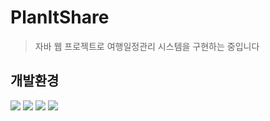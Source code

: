 # PlanItShare
> 자바 웹 프로젝트로 여행일정관리 시스템을 구현하는 중입니다

## 개발환경

<img src="https://img.shields.io/badge/Eclipse IDE-525C86?style=for-the-badge&logo=Eclipse IDE&logoColor=white"> <img src="https://img.shields.io/badge/JAVA-004088?style=for-the-badge&logo=JAVA&logoColor=white"> <img src="https://img.shields.io/badge/Oracle-F29051?style=for-the-badge&logo=Oracle&logoColor=white"> <img src="https://img.shields.io/badge/SQL Developer-534B86?style=for-the-badge&logo=SQL Developer&logoColor=white">

